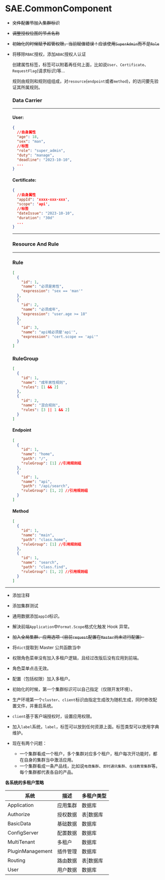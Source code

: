 # SAE.CommonComponent

- ~~文件配置节加入集群标识~~
- ~~调整授权位图的节点名称~~
- ~~初始化的时候赋予超管权限，当前赋值错误！应该使用`SuperAdmin`而不是`Role`~~
- 将移除`RBAC`授权，添加`ABAC`授权人认证

  创建属性标签，标签可以附着再任何上面，比如说`User`、`Certificate`、`RequestFlag`(请求标识)等...

  规则由规则和规则组组成，对`resource`(`endpoint`或者`method`)，的访问要先验证其所属规则。

  ### Data Carrier

  ***

  #### User:

  ```json
  {
    //自身属性
    "age": 18,
    "sex": "man",
    //标签
    "role": "super_admin",
    "duty": "manage",
    "deadline": "2023-10-10",
    ...
  }
  ```

  #### Certificate:

  ```json
  {
    //自身属性
    "appId": 'xxxx-xxx-xxx',
    "scope": 'api',
    //标签
    "dateIssue": "2023-10-10",
    "duration": "30d"
    ...
  }
  ```

  ***

  ### Resource And Rule

  ***

  ### Rule

  ```json
  [
    {
      "id": 1,
      "name": "必须是男性",
      "expression": "sex == 'man'"
    },
    {
      "id": 2,
      "name": "必须成年",
      "expression": "user.age >= 18"
    },
    {
      "id": 3,
      "name": "api域必须是'api'",
      "expression": "cert.scope == 'api'"
    }
  ]
  ```

  ### RuleGroup

  ```json
  [
    {
      "id": 1,
      "name": "成年男性规则",
      "rules": [1 && 2]
    },
    {
      "id": 2,
      "name": "混合规则",
      "rules": [3 || 1 && 2]
    }
  ]
  ```

  #### Endpoint

  ```json
  [
    {
      "id": 1,
      "name": "home",
      "path": "/",
      "ruleGroup": [1] //引用规则组
    },
    {
      "id": 1,
      "name": "api",
      "path": "/api/search",
      "ruleGroup": [1, 2] //引用规则组
    }
  ]
  ```

  #### Method

  ```json
  [
    {
      "id": 1,
      "name": "main",
      "path": "class.home",
      "ruleGroup": [1] //引用规则组
    },
    {
      "id": 1,
      "name": "search",
      "path": "class.find",
      "ruleGroup": [1, 2] //引用规则组
    }
  ]
  ```

---
- 添加注释
- 添加集群测试
- 通用数据添加`appId`标识。
- 解決前端`Application`中`Format.Scope`格式化触发 Hook 异常。
- ~~加入全局集群、应用选项（目前`request`配置在`Master`尚未进行配置）~~
- 将`dict`提取到 Master 公共函数当中
- 权限角色菜单没有加入多租户逻辑，且经过改版后没有应用到前端。
- 角色菜单点击无效。
- 配置（包括权限）加入多租户。
- 初始化的时候，第一个集群标识可以自己指定（仅限开发环境）。
- 生产环境第一个`cluster`、`client`标识由指定生成改为随机生成，同时修改配置文件，并重启系统。
- `client`基于客户端授权时，设置应用权限。
- 加入`label`系统，`label`，标签可以放到任何资源上面。标签类型可以使用字典维护。
- 现在有两个问题：
  
  - 一个集群看成一个租户，多个集群对应多个租户，租户每次开功能时，都在自身的集群当中激活应用。
  - 一个集群看成一条产品线，比如说`电商集群`、`即时通讯集群`、`在线教育集群`等。每个集群都代表各自的产品。

**各系统的多租户策略**

| 系统             | 描述     | 多租户类型 |
| ---------------- | -------- | ---------- |
| Application      | 应用集群 | 数据库     |
| Authorize        | 授权数据 | 表\|数据库 |
| BasicData        | 基础数据 | 数据库     |
| ConfigServer     | 配置数据 | 数据库     |
| MultiTenant      | 多租户   | 数据库     |
| PluginManagement | 插件管理 | 数据库     |
| Routing          | 路由数据 | 表\|数据库 |
| User             | 用户数据 | 数据库     |
